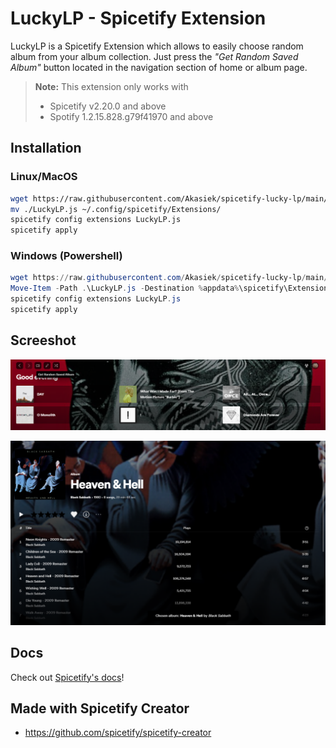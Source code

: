 # LuckyLP - Spicetify Extension

LuckyLP is a Spicetify Extension which allows to easily choose random album from your album collection. Just press the _"Get Random Saved Album"_ button located in the navigation section of home or album page.

> **Note:** This extension only works with 
> - Spicetify v2.20.0 and above
> - Spotify 1.2.15.828.g79f41970 and above

## Installation

### Linux/MacOS

```bash
wget https://raw.githubusercontent.com/Akasiek/spicetify-lucky-lp/main/LuckyLP.js
mv ./LuckyLP.js ~/.config/spicetify/Extensions/
spicetify config extensions LuckyLP.js
spicetify apply
```

### Windows (Powershell)

```powershell
wget https://raw.githubusercontent.com/Akasiek/spicetify-lucky-lp/main/LuckyLP.js
Move-Item -Path .\LuckyLP.js -Destination %appdata%\spicetify\Extensions\
spicetify config extensions LuckyLP.js
spicetify apply
```

## Screeshot

![Screenshot 1](/screenshots/Screenshot_1.png)

![Screenshot 2](/screenshots/Screenshot_2.png)

## Docs
Check out [Spicetify's docs](https://spicetify.app/docs/development/spicetify-creator/the-basics)!

## Made with Spicetify Creator
- https://github.com/spicetify/spicetify-creator
